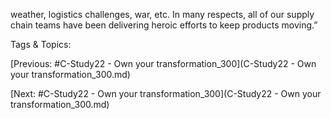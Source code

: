 weather, logistics challenges, war, etc. In many respects, 
all of our supply chain teams have been delivering heroic
efforts to keep products moving.”

   Tags & Topics:
   

[Previous: #C-Study22 - Own your transformation_300](C-Study22 - Own your transformation_300.md)

[Next: #C-Study22 - Own your transformation_300](C-Study22 - Own your transformation_300.md)